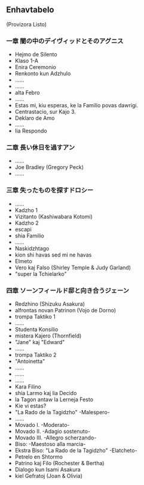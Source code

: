 ## Enhavtabelo

(Provizora Listo)

### 一章 闇の中のデイヴィッドとそのアグニス

* Hejmo de Silento
* Klaso 1-A
* Enira Ceremonio
* Renkonto kun Adzhulo
* ……
* ……
* alta Febro
* ……
* Estas mi, kiu esperas, ke la Familio povas dawrigi.
* Centrastacio, sur Kajo 3.
* Deklaro de Amo
* ……
* lia Respondo

### 二章 長い休日を過すアン

* ……
* Joe Bradley (Gregory Peck)
* ……

### 三章 失ったものを探すドロシー

* ……
* Kadzho 1
* Vizitanto (Kashiwabara Kotomi)
* Kadzho 2
* escapi
* shia Familio
* ……
* Naskidzhtago
* kion shi havas sed mi ne havas
* Elmeto
* Vero kaj Falso (Shirley Temple & Judy Garland)
* "super la Tchielarko"

### 四章 ソーンフィールド邸と向き合うジェーン

* Redzhino (Shizuku Asakura)
* alfrontas novan Patrinon (Vojo de Dorno)
* trompa Taktiko 1
* ……
* Studenta Konsilio
* mistera Kajero (Thornfield)
* "Jane" kaj "Edward"
* ……
* trompa Taktiko 2
* "Antoinetta"
* ……
* ……
* ……
* Kara Filino
* shia Larmo kaj lia Decido
* la Tagon antaw la Lerneja Festo
* Kie vi estas?
* "La Rado de la Tagidzho" -Malespero-
* ……
* Movado I. -Moderato-
* Movado II. -Adagio sostenuto-
* Movado III. -Allegro scherzando-
* Biso: -Maestoso alla marcia-
* Ekstra Biso: "La Rado de la Tagidzho" -Elatcheto-
* Petrelo en Shtormo
* Patrino kaj Filo (Rochester & Bertha)
* Dialogo kun Isami Asakura
* kiel Gefratoj (Joan & Olivia)

